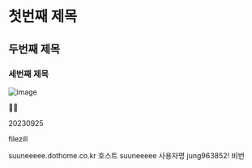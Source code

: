 # 첫번째 제목
## 두번째 제목
### 세번째 제목

![image](https://github.com/gogoringhye/basic/assets/145514996/fa8eeeee-318f-45b6-803a-e7f221e63898)

🧟‍♀️

20230925

filezill


suuneeeee.dothome.co.kr 호스트
suuneeeee 사용자명
jung963852! 비번
